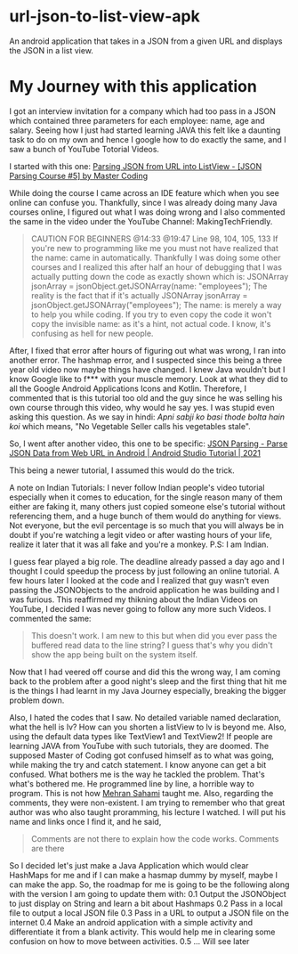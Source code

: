 # url-json-to-list-view-apk
An android application that takes in a JSON from a given URL and displays the JSON in a list view.

# My Journey with this application
I got an interview invitation for a company which had too pass in a JSON which contained three parameters for each employee: name, age and salary.
Seeing how I just had started learning JAVA this felt like a daunting task to do on my own and hence I google how to do exactly the same, and I saw a bunch of YouTube Totorial Videos.

I started with this one: [Parsing JSON from URL into ListView - [JSON Parsing Course #5] by Master Coding](https://www.youtube.com/watch?v=v4X0y6-VOtM)

While doing the course I came across an IDE feature which when you see online can confuse you. Thankfully, since I was already doing many Java courses online, I figured out what I was doing wrong and I also commented the same in the video under the YouTube Channel: MakingTechFriendly.

> CAUTION FOR BEGINNERS
> @14:33 @19:47
> Line 98, 104, 105, 133
> If you're new to programming like me you must not have realized that the name: came in automatically. Thankfully I was doing some other courses and I realized this after half an hour of debugging that I was actually putting down the code as exactly shown which is:
>                JSONArray jsonArray = jsonObject.getJSONArray(name: "employees");
> The reality is the fact that if it's actually
>                JSONArray jsonArray = jsonObject.getJSONArray("employees");
> The name: is merely a way to help you while coding. If you try to even copy the code it won't copy the invisible name: as it's a hint, not actual code.
> I know, it's confusing as hell for new people.

After, I fixed that error after hours of figuring out what was wrong, I ran into another error. The hashmap error, and I suspected since this being a three year old video now maybe things have changed. I knew Java wouldn't but I know Google like to f*** with your muscle memory. Look at what they did to all the Google Android Applications Icons and Kotlin. Therefore, I commented that is this tutorial too old and the guy since he was selling his own course through this video, why would he say yes. I was stupid even asking this question. As we say in hindi: *Apni sabji ko basi thode bolta hain koi* which means, "No Vegetable Seller calls his vegetables stale".

So, I went after another video, this one to be specific: [JSON Parsing - Parse JSON Data from Web URL in Android | Android Studio Tutorial | 2021](https://www.youtube.com/watch?v=5lNQLR53UtY)

This being a newer tutorial, I assumed this would do the trick.

A note on Indian Tutorials: I never follow Indian people's video tutorial especially when it comes to education, for the single reason many of them either are faking it, many others just copied someone else's tutorial without referencing them, and a huge bunch of them would do anything for views. Not everyone, but the evil percentage is so much that you will always be in doubt if you're watching a legit video or after wasting hours of your life, realize it later that it was all fake and you're a monkey.
P.S: I am Indian.

I guess fear played a big role. The deadline already passed a day ago and I thought I could speedup the process by just following an online tutorial. A few hours later I looked at the code and I realized that guy wasn't even passing the JSONObjects to the android application he was building and I was furious. This reaffirmed my thikning about the Indian Videos on YouTube, I decided I was never going to follow any more such Videos. I commented the same:
> This doesn't work.  I am new to this but when did you ever pass the buffered read data to the line string?
>I guess that's why you didn't show the app being built on the system itself.

Now that I had veered off course and did this the wrong way, I am coming back to the problem after a good night's sleep and the first thing that hit me is the things I had learnt in my Java Journey especially, breaking the bigger problem down.

Also, I hated the codes that I saw. No detailed variable named declaration, what the hell is lv? How can you shorten a listView to lv is beyond me. Also, using the default data types like TextView1 and TextView2! If people are learning JAVA from YouTube with such tutorials, they are doomed. The supposed Master of Coding got confused himself as to what was going, while making the try and catch statement.
I know anyone can get a bit confused. What bothers me is the way he tackled the problem. That's what's bothered me. He programmed line by line, a horrible way to program. This is not how [Mehran Sahami](https://see.stanford.edu/course/cs106a) taught me.
Also, regarding the comments, they were non-existent. I am trying to remember who that great author was who also taught proramming, his lecture I watched. I will put his name and links once I find it, and he said,
> Comments are not there to explain how the code works. Comments are there 

So I decided let's just make a Java Application which would clear HashMaps for me and if I can make a hasmap dummy by myself, maybe I can make the app. So, the roadmap for me is going to be the following along with the version I am going to update them with:
0.1 Output the JSONObject to just display on String and learn a bit about Hashmaps
0.2 Pass in a local file to output a local JSON file
0.3 Pass in a URL to output a JSON file on the internet
0.4 Make an android application with a simple activity and differentiate it from a blank activity. This would help me in clearing some confusion on how to move between activities.
0.5 ... Will see later
